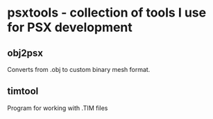 # psxtools - collection of tools I use for PSX development

## obj2psx

Converts from .obj to custom binary mesh format.

## timtool

Program for working with .TIM files
